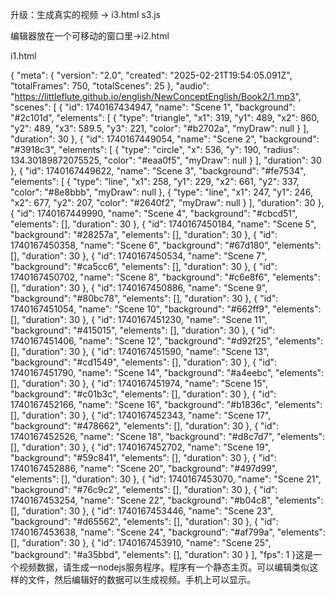 

升级：生成真实的视频 -> i3.html s3.js


编辑器放在一个可移动的窗口里->i2.html



i1.html

{
  "meta": {
    "version": "2.0",
    "created": "2025-02-21T19:54:05.091Z",
    "totalFrames": 750,
    "totalScenes": 25
  },
  "audio": "https://littleflute.github.io/english/NewConceptEnglish/Book2/1.mp3",
  "scenes": [
    {
      "id": 1740167434947,
      "name": "Scene 1",
      "background": "#2c101d",
      "elements": [
        {
          "type": "triangle",
          "x1": 319,
          "y1": 489,
          "x2": 860,
          "y2": 489,
          "x3": 589.5,
          "y3": 221,
          "color": "#b2702a",
          "myDraw": null
        }
      ],
      "duration": 30
    },
    {
      "id": 1740167449054,
      "name": "Scene 2",
      "background": "#3918c3",
      "elements": [
        {
          "type": "circle",
          "x": 536,
          "y": 190,
          "radius": 134.30189872075525,
          "color": "#eaa0f5",
          "myDraw": null
        }
      ],
      "duration": 30
    },
    {
      "id": 1740167449622,
      "name": "Scene 3",
      "background": "#fe7534",
      "elements": [
        {
          "type": "line",
          "x1": 258,
          "y1": 229,
          "x2": 661,
          "y2": 337,
          "color": "#8e8bbb",
          "myDraw": null
        },
        {
          "type": "line",
          "x1": 247,
          "y1": 246,
          "x2": 677,
          "y2": 207,
          "color": "#2640f2",
          "myDraw": null
        }
      ],
      "duration": 30
    },
    {
      "id": 1740167449990,
      "name": "Scene 4",
      "background": "#cbcd51",
      "elements": [],
      "duration": 30
    },
    {
      "id": 1740167450184,
      "name": "Scene 5",
      "background": "#28257a",
      "elements": [],
      "duration": 30
    },
    {
      "id": 1740167450358,
      "name": "Scene 6",
      "background": "#67d180",
      "elements": [],
      "duration": 30
    },
    {
      "id": 1740167450534,
      "name": "Scene 7",
      "background": "#ca5cc6",
      "elements": [],
      "duration": 30
    },
    {
      "id": 1740167450702,
      "name": "Scene 8",
      "background": "#c6e8f6",
      "elements": [],
      "duration": 30
    },
    {
      "id": 1740167450886,
      "name": "Scene 9",
      "background": "#80bc78",
      "elements": [],
      "duration": 30
    },
    {
      "id": 1740167451054,
      "name": "Scene 10",
      "background": "#662ff9",
      "elements": [],
      "duration": 30
    },
    {
      "id": 1740167451230,
      "name": "Scene 11",
      "background": "#415015",
      "elements": [],
      "duration": 30
    },
    {
      "id": 1740167451406,
      "name": "Scene 12",
      "background": "#d92f25",
      "elements": [],
      "duration": 30
    },
    {
      "id": 1740167451590,
      "name": "Scene 13",
      "background": "#cd1549",
      "elements": [],
      "duration": 30
    },
    {
      "id": 1740167451790,
      "name": "Scene 14",
      "background": "#a4eebc",
      "elements": [],
      "duration": 30
    },
    {
      "id": 1740167451974,
      "name": "Scene 15",
      "background": "#c01b3c",
      "elements": [],
      "duration": 30
    },
    {
      "id": 1740167452166,
      "name": "Scene 16",
      "background": "#b1836c",
      "elements": [],
      "duration": 30
    },
    {
      "id": 1740167452343,
      "name": "Scene 17",
      "background": "#478662",
      "elements": [],
      "duration": 30
    },
    {
      "id": 1740167452526,
      "name": "Scene 18",
      "background": "#d8c7d7",
      "elements": [],
      "duration": 30
    },
    {
      "id": 1740167452702,
      "name": "Scene 19",
      "background": "#59c841",
      "elements": [],
      "duration": 30
    },
    {
      "id": 1740167452886,
      "name": "Scene 20",
      "background": "#497d99",
      "elements": [],
      "duration": 30
    },
    {
      "id": 1740167453070,
      "name": "Scene 21",
      "background": "#76c9c2",
      "elements": [],
      "duration": 30
    },
    {
      "id": 1740167453254,
      "name": "Scene 22",
      "background": "#b04c8",
      "elements": [],
      "duration": 30
    },
    {
      "id": 1740167453446,
      "name": "Scene 23",
      "background": "#d65562",
      "elements": [],
      "duration": 30
    },
    {
      "id": 1740167453638,
      "name": "Scene 24",
      "background": "#af799a",
      "elements": [],
      "duration": 30
    },
    {
      "id": 1740167453910,
      "name": "Scene 25",
      "background": "#a35bbd",
      "elements": [],
      "duration": 30
    }
  ],
  "fps": 1
}这是一个视频数据，请生成一nodejs服务程序。程序有一个静态主页。可以编辑类似这样的文件，然后编辑好的数据可以生成视频。手机上可以显示。